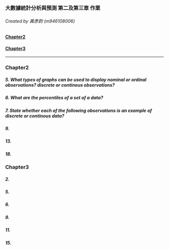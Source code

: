 ### 大數據統計分析與預測 第二及第三章 作業
###### Created by 黃彥鈞 (m946108006)

#### [Chapter2](#chapter2)
#### [Chapter3](#chapter3)

________


### Chapter2

##### 5. What types of graphs can be used to display nominal or ordinal observations? discrete or continous observations? 

##### 6. What are the percentiles of a set of a data?

##### 7. State whether each of the following observations is an example of discrete or continous data? 

##### 9. 

##### 13.

##### 18. 

### Chapter3

##### 2.

##### 5.

##### 6.

##### 9.

##### 11.

##### 15.